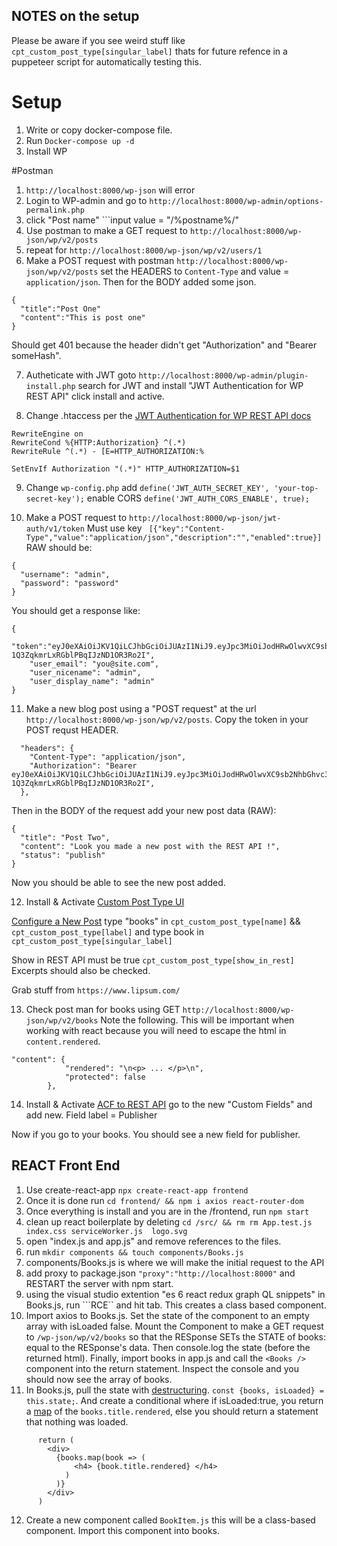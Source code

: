 ## NOTES on the setup
Please be aware if you see weird stuff like ```cpt_custom_post_type[singular_label]``` thats for future refence in a puppeteer script for automatically testing this.

# Setup
1. Write or copy docker-compose file.
2. Run ```Docker-compose up -d```
3. Install WP

#Postman
1. ```http://localhost:8000/wp-json``` will error
2. Login to WP-admin and go to ```http://localhost:8000/wp-admin/options-permalink.php```
3. click "Post name" ```input value = "/%postname%/"
4. Use postman to make a GET request to ```http://localhost:8000/wp-json/wp/v2/posts```
5. repeat for ```http://localhost:8000/wp-json/wp/v2/users/1```
6. Make a POST request with postman ```http://localhost:8000/wp-json/wp/v2/posts``` set the HEADERS to ```Content-Type``` and value =  ```application/json```. 
Then for the BODY added some json. 
```
{
  "title":"Post One"
  "content":"This is post one"
}
```
Should get 401 because the header didn't get "Authorization" and "Bearer someHash".

7. Autheticate with JWT goto ```http://localhost:8000/wp-admin/plugin-install.php``` search for JWT and install "JWT Authentication for WP REST API" click install and active.

8. Change .htaccess per the [JWT Authentication for WP REST API docs](https://wordpress.org/plugins/jwt-authentication-for-wp-rest-api/) 
```
RewriteEngine on
RewriteCond %{HTTP:Authorization} ^(.*)
RewriteRule ^(.*) - [E=HTTP_AUTHORIZATION:%

SetEnvIf Authorization "(.*)" HTTP_AUTHORIZATION=$1
```
9. Change ```wp-config.php```
add  ``` define('JWT_AUTH_SECRET_KEY', 'your-top-secret-key'); ```
enable CORS ```define('JWT_AUTH_CORS_ENABLE', true);```


10. Make a POST request to ```http://localhost:8000/wp-json/jwt-auth/v1/token```
Must use key ``` [{"key":"Content-Type","value":"application/json","description":"","enabled":true}]```
RAW should be:  
```
{
  "username": "admin",
  "password": "password"
}
```
You should get a response like:
```
{
    "token":"eyJ0eXAiOiJKV1QiLCJhbGciOiJUAzI1NiJ9.eyJpc3MiOiJodHRwOlwvXC9sb2NhbGhvc3Q6ODAwMCIsImlhdCI6MTU1Nzk0NTUyNSwibmJmIjoxNTU3OTQ1NTI1LCJlePBiOjE1NTg1NTAzMjUsImRhdGEiOnsidXNlciI6eyJpZCI6IjEifX19.epspJ4MUR1p7-1Q3ZqkmrLxRGblPBqIJzND1OR3Ro2I",
    "user_email": "you@site.com",
    "user_nicename": "admin",
    "user_display_name": "admin"
}
```

11. Make a new blog post using a "POST request" at the url ```http://localhost:8000/wp-json/wp/v2/posts```.
Copy the token in your POST requst HEADER.
```
  "headers": {
    "Content-Type": "application/json",
    "Authorization": "Bearer eyJ0eXAiOiJKV1QiLCJhbGciOiJUAzI1NiJ9.eyJpc3MiOiJodHRwOlwvXC9sb2NhbGhvc3Q6ODAwMCIsImlhdCI6MTU1Nzk0NTUyNSwibmJmIjoxNTU3OTQ1NTI1LCJlePBiOjE1NTg1NTAzMjUsImRhdGEiOnsidXNlciI6eyJpZCI6IjEifX19.epspJ4MUR1p7-1Q3ZqkmrLxRGblPBqIJzND1OR3Ro2I",
  },
```
Then in the BODY of the request add your new post data (RAW):
```
{
  "title": "Post Two",
  "content": "Look you made a new post with the REST API !",
  "status": "publish"
}
```
Now you should be able to see the new post added.

12. Install & Activate [Custom Post Type UI](http://localhost:8000/wp-admin/plugin-install.php?s=custom+post+type+ui&tab=search&type=term)

[Configure a New Post](http://localhost:8000/wp-admin/admin.php?page=cptui_manage_post_types)
type "books" in  ```cpt_custom_post_type[name]``` && ```cpt_custom_post_type[label]``` and type book in ```cpt_custom_post_type[singular_label]```

Show in REST API must be true ```cpt_custom_post_type[show_in_rest]```
Excerpts should also be checked.

Grab stuff from ```https://www.lipsum.com/```

13. Check post man for books using GET ```http://localhost:8000/wp-json/wp/v2/books```
Note the following. This will be important when working with react because you will need to escape the html in ```content.rendered```.
```
"content": {
            "rendered": "\n<p> ... </p>\n",
            "protected": false
        },
```

14. Install &  Activate [ACF to REST API](http://localhost:8000/wp-admin/plugin-install.php?s=ACF+to+REST+API&tab=search&type=term) go to the new "Custom Fields" and add new.
Field label = Publisher

Now if you go to your books. You should see a new field for publisher.

## REACT Front End
1. Use create-react-app ```npx create-react-app frontend```
2. Once it is done run ```cd frontend/ && npm i axios react-router-dom```
3. Once everything is install and you are in the /frontend, run ```npm start```
4. clean up react boilerplate by deleting 
```cd /src/ && rm rm App.test.js index.css serviceWorker.js  logo.svg``` 
5. open "index.js and app.js" and remove references to the files.
6. run ```mkdir components && touch components/Books.js```
7. components/Books.js is where we will make the initial request to the API
8. add proxy to package.json ```"proxy":"http://localhost:8000"``` and RESTART the server with npm start.
9. using the visual studio extention "es 6 react redux graph QL snippets" in Books.js, run ```RCE`` and hit tab.
This creates a class based component.
10. Import axios to Books.js.
 Set the state of the component to an empty array with isLoaded false. 
 Mount the Component to make a GET request to ```/wp-json/wp/v2/books``` so that the RESponse SETs the STATE of books: equal to the RESponse's data. Then console.log the state (before the returned html).
 Finally, import books in app.js and call the ```<Books />``` component into the return statement.
 Inspect the console and you should now see the array of books.
11. In Books.js, pull the state with [destructuring](https://developer.mozilla.org/en-US/docs/Web/JavaScript/Reference/Operators/Destructuring_assignment). ```const {books, isLoaded} = this.state;```.
And create a conditional where if isLoaded:true, you return a [map](https://developer.mozilla.org/en-US/docs/Web/JavaScript/Reference/Global_Objects/Array/map) of the ```books.title.rendered```, else you should return a statement that nothing was loaded.
```
      return (
        <div>
          {books.map(book => ( 
              <h4> {book.title.rendered} </h4>
            )
          )}
        </div>
      )
```
12. Create a new component called ```BookItem.js``` this will be a class-based component. Import this component into books.
